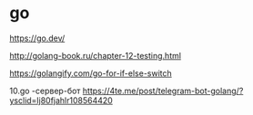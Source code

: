 # go

https://go.dev/

http://golang-book.ru/chapter-12-testing.html

https://golangify.com/go-for-if-else-switch

10.go -сервер-бот https://4te.me/post/telegram-bot-golang/?ysclid=lj80fjahlr108564420
